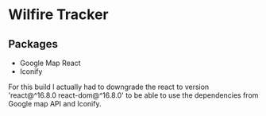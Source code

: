 # Wilfire Tracker

## Packages
- Google Map React
- Iconify

For this build I actually had to downgrade the react to version 'react@^16.8.0 react-dom@^16.8.0' to be able to use the dependencies from Google map API and Iconify.